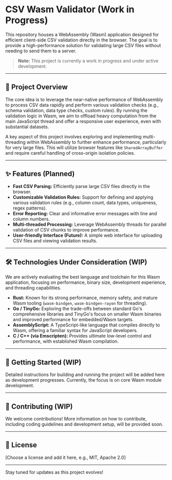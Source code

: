 # CSV Wasm Validator (Work in Progress)

This repository houses a WebAssembly (Wasm) application designed for efficient client-side CSV validation directly in the browser. The goal is to provide a high-performance solution for validating large CSV files without needing to send them to a server.

> **Note:** This project is currently a work in progress and under active development.

---

## 🚀 Project Overview

The core idea is to leverage the near-native performance of WebAssembly to process CSV data rapidly and perform various validation checks (e.g., schema validation, data type checks, custom rules). By running the validation logic in Wasm, we aim to offload heavy computation from the main JavaScript thread and offer a responsive user experience, even with substantial datasets.

A key aspect of this project involves exploring and implementing multi-threading within WebAssembly to further enhance performance, particularly for very large files. This will utilize browser features like `SharedArrayBuffer` and require careful handling of cross-origin isolation policies.

---

## ✨ Features (Planned)

- **Fast CSV Parsing:** Efficiently parse large CSV files directly in the browser.
- **Customizable Validation Rules:** Support for defining and applying various validation rules (e.g., column count, data types, uniqueness, regex patterns).
- **Error Reporting:** Clear and informative error messages with line and column numbers.
- **Multi-threaded Processing:** Leverage WebAssembly threads for parallel validation of CSV chunks to improve performance.
- **User-friendly Interface (Future):** A simple web interface for uploading CSV files and viewing validation results.

---

## 🛠️ Technologies Under Consideration (WIP)

We are actively evaluating the best language and toolchain for this Wasm application, focusing on performance, binary size, development experience, and threading capabilities.

- **Rust:** Known for its strong performance, memory safety, and mature Wasm tooling (`wasm-bindgen`, `wasm-bindgen-rayon` for threading).
- **Go / TinyGo:** Exploring the trade-offs between standard Go's comprehensive libraries and TinyGo's focus on smaller Wasm binaries and improved performance for embedded/Wasm targets.
- **AssemblyScript:** A TypeScript-like language that compiles directly to Wasm, offering a familiar syntax for JavaScript developers.
- **C / C++ (via Emscripten):** Provides ultimate low-level control and performance, with established Wasm compilation.

---

## 🚀 Getting Started (WIP)

Detailed instructions for building and running the project will be added here as development progresses. Currently, the focus is on core Wasm module development.

---

## 🤝 Contributing (WIP)

We welcome contributions! More information on how to contribute, including coding guidelines and development setup, will be provided soon.

---

## 📜 License

[Choose a license and add it here, e.g., MIT, Apache 2.0]

---

Stay tuned for updates as this project evolves!
